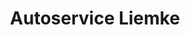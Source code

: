 ---
title: "Autoservice Liemke"
url: /schloss-holte-stukenbrock/autoservice-liemke/
shop: Autohaus
---